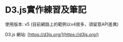 # D3.js實作練習及筆記

使用版本: v5 (目前網路上的範例以v4居多，須留意API差異)

D3.js 網站:
[https://d3js.org/](https://d3js.org/)

